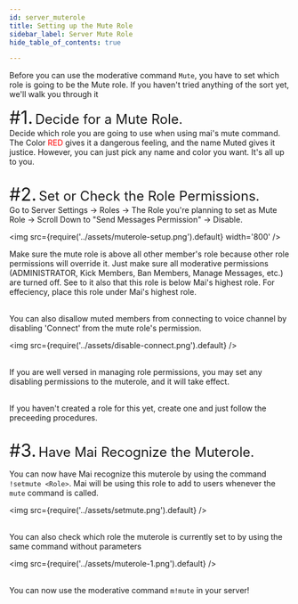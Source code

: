 ```yaml
---
id: server_muterole
title: Setting up the Mute Role
sidebar_label: Server Mute Role
hide_table_of_contents: true

---
```


Before you can use the moderative command `Mute`, you have to set which role is going to be the Mute role. If you haven't tried anything of the sort yet, we'll walk you through it

<font size='6'>#1.</font> <font size='5'>Decide for a Mute Role.</font><br />
Decide which role you are going to use when using mai's mute command. The Color <font color='red'>RED</font> gives it a dangerous feeling, and the name Muted gives it justice. However, you can just pick any name and color you want. It's all up to you.<br /><br />

<font size='6'>#2.</font> <font size='5'>Set or Check the Role Permissions.</font><br />
Go to Server Settings -> Roles -> The Role you're planning to set as Mute Role -> Scroll Down to "Send Messages Permission" -> Disable.

<img src={require('../assets/muterole-setup.png').default} width='800' /><br />

Make sure the mute role is above all other member's role because other role permissions will override it. Just make sure all moderative permissions (ADMINISTRATOR, Kick Members, Ban Members, Manage Messages, etc.) are turned off. See to it also that this role is below Mai's highest role. For effeciency, place this role under Mai's highest role. <br /> <br />

You can also disallow muted members from connecting to voice channel by disabling 'Connect' from the mute role's permission.

<img src={require('../assets/disable-connect.png').default} /><br /><br />

If you are well versed in managing role permissions, you may set any disabling permissions to the muterole, and it will take effect.<br /><br />

If you haven't created a role for this yet, create one and just follow the preceeding procedures.<br /><br />

<font size='6'>#3.</font> <font size='5'>Have Mai Recognize the Muterole.</font><br />

You can now have Mai recognize this muterole by using the command `!setmute <Role>`. Mai will be using this role to add to users whenever the `mute` command is called.

<img src={require('../assets/setmute.png').default} /><br /><br />

You can also check which role the muterole is currently set to by using the same command without parameters

<img src={require('../assets/muterole-1.png').default} /><br /><br />

You can now use the moderative command `m!mute` in your server! <br /><br />
